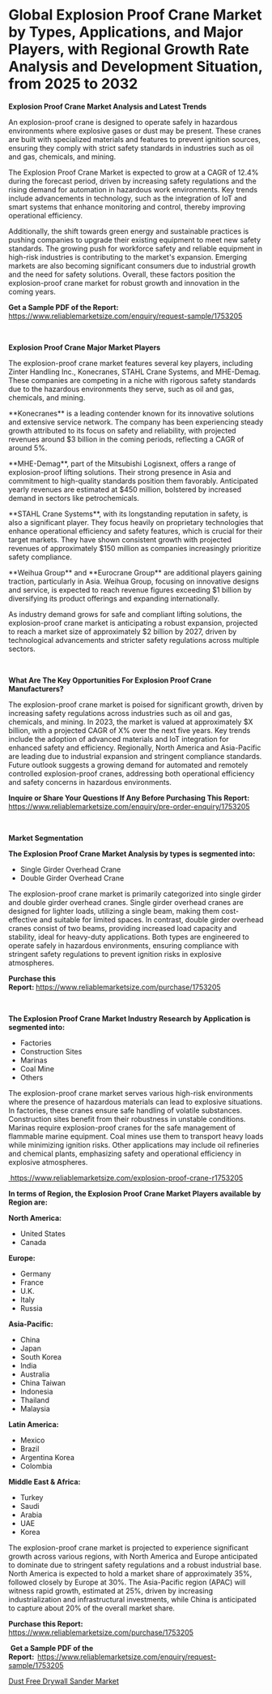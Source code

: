 <p><h1>Global Explosion Proof Crane Market by Types, Applications, and Major Players, with Regional Growth Rate Analysis and Development Situation, from 2025 to 2032</h1></p><p><strong>Explosion Proof Crane Market Analysis and Latest Trends</strong></p>
<p><p>An explosion-proof crane is designed to operate safely in hazardous environments where explosive gases or dust may be present. These cranes are built with specialized materials and features to prevent ignition sources, ensuring they comply with strict safety standards in industries such as oil and gas, chemicals, and mining. </p><p>The Explosion Proof Crane Market is expected to grow at a CAGR of 12.4% during the forecast period, driven by increasing safety regulations and the rising demand for automation in hazardous work environments. Key trends include advancements in technology, such as the integration of IoT and smart systems that enhance monitoring and control, thereby improving operational efficiency. </p><p>Additionally, the shift towards green energy and sustainable practices is pushing companies to upgrade their existing equipment to meet new safety standards. The growing push for workforce safety and reliable equipment in high-risk industries is contributing to the market's expansion. Emerging markets are also becoming significant consumers due to industrial growth and the need for safety solutions. Overall, these factors position the explosion-proof crane market for robust growth and innovation in the coming years.</p></p>
<p><strong>Get a Sample PDF of the Report:&nbsp;</strong> <a href="https://www.reliablemarketsize.com/enquiry/request-sample/1753205?utm_campaign=2216&utm_medium=2&utm_source=Github&utm_content=ia&utm_term=18022025&utm_id=explosion-proof-crane">https://www.reliablemarketsize.com/enquiry/request-sample/1753205</a></p>
<p>&nbsp;</p>
<p><strong>Explosion Proof Crane Major Market Players</strong></p>
<p><p>The explosion-proof crane market features several key players, including Zinter Handling Inc., Konecranes, STAHL Crane Systems, and MHE-Demag. These companies are competing in a niche with rigorous safety standards due to the hazardous environments they serve, such as oil and gas, chemicals, and mining.</p><p>**Konecranes** is a leading contender known for its innovative solutions and extensive service network. The company has been experiencing steady growth attributed to its focus on safety and reliability, with projected revenues around $3 billion in the coming periods, reflecting a CAGR of around 5%.</p><p>**MHE-Demag**, part of the Mitsubishi Logisnext, offers a range of explosion-proof lifting solutions. Their strong presence in Asia and commitment to high-quality standards position them favorably. Anticipated yearly revenues are estimated at $450 million, bolstered by increased demand in sectors like petrochemicals.</p><p>**STAHL Crane Systems**, with its longstanding reputation in safety, is also a significant player. They focus heavily on proprietary technologies that enhance operational efficiency and safety features, which is crucial for their target markets. They have shown consistent growth with projected revenues of approximately $150 million as companies increasingly prioritize safety compliance.</p><p>**Weihua Group** and **Eurocrane Group** are additional players gaining traction, particularly in Asia. Weihua Group, focusing on innovative designs and service, is expected to reach revenue figures exceeding $1 billion by diversifying its product offerings and expanding internationally.</p><p>As industry demand grows for safe and compliant lifting solutions, the explosion-proof crane market is anticipating a robust expansion, projected to reach a market size of approximately $2 billion by 2027, driven by technological advancements and stricter safety regulations across multiple sectors.</p></p>
<p>&nbsp;</p>
<p><strong>What Are The Key Opportunities For Explosion Proof Crane Manufacturers?</strong></p>
<p><p>The explosion-proof crane market is poised for significant growth, driven by increasing safety regulations across industries such as oil and gas, chemicals, and mining. In 2023, the market is valued at approximately $X billion, with a projected CAGR of X% over the next five years. Key trends include the adoption of advanced materials and IoT integration for enhanced safety and efficiency. Regionally, North America and Asia-Pacific are leading due to industrial expansion and stringent compliance standards. Future outlook suggests a growing demand for automated and remotely controlled explosion-proof cranes, addressing both operational efficiency and safety concerns in hazardous environments.</p></p>
<p><strong>Inquire or Share Your Questions If Any Before Purchasing This Report:</strong> <a href="https://www.reliablemarketsize.com/enquiry/pre-order-enquiry/1753205?utm_campaign=2216&utm_medium=2&utm_source=Github&utm_content=ia&utm_term=18022025&utm_id=explosion-proof-crane">https://www.reliablemarketsize.com/enquiry/pre-order-enquiry/1753205</a></p>
<p>&nbsp;</p>
<p><strong>Market Segmentation</strong></p>
<p><strong>The Explosion Proof Crane Market Analysis by types is segmented into:</strong></p>
<p><ul><li>Single Girder Overhead Crane</li><li>Double Girder Overhead Crane</li></ul></p>
<p><p>The explosion-proof crane market is primarily categorized into single girder and double girder overhead cranes. Single girder overhead cranes are designed for lighter loads, utilizing a single beam, making them cost-effective and suitable for limited spaces. In contrast, double girder overhead cranes consist of two beams, providing increased load capacity and stability, ideal for heavy-duty applications. Both types are engineered to operate safely in hazardous environments, ensuring compliance with stringent safety regulations to prevent ignition risks in explosive atmospheres.</p></p>
<p><strong>Purchase this Report:&nbsp;</strong><a href="https://www.reliablemarketsize.com/purchase/1753205?utm_campaign=2216&utm_medium=2&utm_source=Github&utm_content=ia&utm_term=18022025&utm_id=explosion-proof-crane">https://www.reliablemarketsize.com/purchase/1753205</a></p>
<p>&nbsp;</p>
<p><strong>The Explosion Proof Crane Market Industry Research by Application is segmented into:</strong></p>
<p><ul><li>Factories</li><li>Construction Sites</li><li>Marinas</li><li>Coal Mine</li><li>Others</li></ul></p>
<p><p>The explosion-proof crane market serves various high-risk environments where the presence of hazardous materials can lead to explosive situations. In factories, these cranes ensure safe handling of volatile substances. Construction sites benefit from their robustness in unstable conditions. Marinas require explosion-proof cranes for the safe management of flammable marine equipment. Coal mines use them to transport heavy loads while minimizing ignition risks. Other applications may include oil refineries and chemical plants, emphasizing safety and operational efficiency in explosive atmospheres.</p></p>
<p><a href="https://www.reliablemarketsize.com/explosion-proof-crane-r1753205?utm_campaign=2216&utm_medium=2&utm_source=Github&utm_content=ia&utm_term=18022025&utm_id=explosion-proof-crane">&nbsp;https://www.reliablemarketsize.com/explosion-proof-crane-r1753205</a></p>
<p><strong>In terms of Region, the Explosion Proof Crane Market Players available by Region are:</strong></p>
<p>
    <p> <strong> North America: </strong>
        <ul>
            <li>United States</li>
            <li>Canada</li>
        </ul>
        </p> 
    <p> <strong> Europe: </strong>
        <ul>
            <li>Germany</li>
            <li>France</li>
            <li>U.K.</li>
            <li>Italy</li>
            <li>Russia</li>
        </ul>
        </p> 
    <p> <strong> Asia-Pacific: </strong>
        <ul>
            <li>China</li>
            <li>Japan</li>
            <li>South Korea</li>
            <li>India</li>
            <li>Australia</li>
            <li>China Taiwan</li>
            <li>Indonesia</li>
            <li>Thailand</li>
            <li>Malaysia</li>
        </ul>
        </p> 
    <p> <strong> Latin America: </strong>
        <ul>
            <li>Mexico</li>
            <li>Brazil</li>
            <li>Argentina Korea</li>
            <li>Colombia</li>
        </ul>
        </p> 
    <p> <strong> Middle East & Africa: </strong>
        <ul>
            <li>Turkey</li>
            <li>Saudi</li>
            <li>Arabia</li>
            <li>UAE</li>
            <li>Korea</li>
        </ul>
    </p>
    </p>
<p><p>The explosion-proof crane market is projected to experience significant growth across various regions, with North America and Europe anticipated to dominate due to stringent safety regulations and a robust industrial base. North America is expected to hold a market share of approximately 35%, followed closely by Europe at 30%. The Asia-Pacific region (APAC) will witness rapid growth, estimated at 25%, driven by increasing industrialization and infrastructural investments, while China is anticipated to capture about 20% of the overall market share.</p></p>
<p><strong>Purchase this Report: </strong><a href="https://www.reliablemarketsize.com/purchase/1753205?utm_campaign=2216&utm_medium=2&utm_source=Github&utm_content=ia&utm_term=18022025&utm_id=explosion-proof-crane">https://www.reliablemarketsize.com/purchase/1753205</a></p>
<p>&nbsp;<strong>Get a Sample PDF of the Report:&nbsp;&nbsp;</strong><a href="https://www.reliablemarketsize.com/enquiry/request-sample/1753205?utm_campaign=2216&utm_medium=2&utm_source=Github&utm_content=ia&utm_term=18022025&utm_id=explosion-proof-crane">https://www.reliablemarketsize.com/enquiry/request-sample/1753205</a></p>
<p><strong></strong></p>
<p><p><a href="https://github.com/JubayerMia832/Market-Research-Report-List-1/blob/main/dust-free-drywall-sander-market.md?utm_campaign=2216&utm_medium=2&utm_source=Github&utm_content=ia&utm_term=18022025&utm_id=explosion-proof-crane">Dust Free Drywall Sander Market</a></p></p>